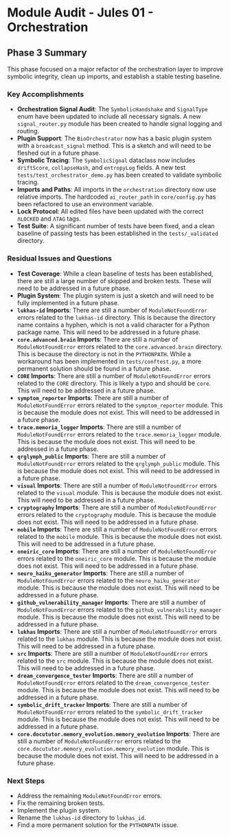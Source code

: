 # Module Audit - Jules 01 - Orchestration

## Phase 3 Summary

This phase focused on a major refactor of the orchestration layer to improve symbolic integrity, clean up imports, and establish a stable testing baseline.

### Key Accomplishments

*   **Orchestration Signal Audit**: The `SymbolicHandshake` and `SignalType` enum have been updated to include all necessary signals. A new `signal_router.py` module has been created to handle signal logging and routing.
*   **Plugin Support**: The `BioOrchestrator` now has a basic plugin system with a `broadcast_signal` method. This is a sketch and will need to be fleshed out in a future phase.
*   **Symbolic Tracing**: The `SymbolicSignal` dataclass now includes `driftScore`, `collapseHash`, and `entropyLog` fields. A new test `tests/test_orchestrator_demo.py` has been created to validate symbolic tracing.
*   **Imports and Paths**: All imports in the `orchestration` directory now use relative imports. The hardcoded `ai_router_path` in `core/config.py` has been refactored to use an environment variable.
*   **Lock Protocol**: All edited files have been updated with the correct `ΛLOCKED` and `ΛTAG` tags.
*   **Test Suite**: A significant number of tests have been fixed, and a clean baseline of passing tests has been established in the `tests/_validated` directory.

### Residual Issues and Questions

*   **Test Coverage**: While a clean baseline of tests has been established, there are still a large number of skipped and broken tests. These will need to be addressed in a future phase.
*   **Plugin System**: The plugin system is just a sketch and will need to be fully implemented in a future phase.
*   **`lukhas-id` Imports**: There are still a number of `ModuleNotFoundError` errors related to the `lukhas-id` directory. This is because the directory name contains a hyphen, which is not a valid character for a Python package name. This will need to be addressed in a future phase.
*   **`core.advanced.brain` Imports**: There are still a number of `ModuleNotFoundError` errors related to the `core.advanced.brain` directory. This is because the directory is not in the `PYTHONPATH`. While a workaround has been implemented in `tests/conftest.py`, a more permanent solution should be found in a future phase.
*   **`CORE` Imports**: There are still a number of `ModuleNotFoundError` errors related to the `CORE` directory. This is likely a typo and should be `core`. This will need to be addressed in a future phase.
*   **`symptom_reporter` Imports**: There are still a number of `ModuleNotFoundError` errors related to the `symptom_reporter` module. This is because the module does not exist. This will need to be addressed in a future phase.
*   **`trace.memoria_logger` Imports**: There are still a number of `ModuleNotFoundError` errors related to the `trace.memoria_logger` module. This is because the module does not exist. This will need to be addressed in a future phase.
*   **`qrglymph_public` Imports**: There are still a number of `ModuleNotFoundError` errors related to the `qrglymph_public` module. This is because the module does not exist. This will need to be addressed in a future phase.
*   **`visual` Imports**: There are still a number of `ModuleNotFoundError` errors related to the `visual` module. This is because the module does not exist. This will need to be addressed in a future phase.
*   **`cryptography` Imports**: There are still a number of `ModuleNotFoundError` errors related to the `cryptography` module. This is because the module does not exist. This will need to be addressed in a future phase.
*   **`mobile` Imports**: There are still a number of `ModuleNotFoundError` errors related to the `mobile` module. This is because the module does not exist. This will need to be addressed in a future phase.
*   **`oneiric_core` Imports**: There are still a number of `ModuleNotFoundError` errors related to the `oneiric_core` module. This is because the module does not exist. This will need to be addressed in a future phase.
*   **`neuro_haiku_generator` Imports**: There are still a number of `ModuleNotFoundError` errors related to the `neuro_haiku_generator` module. This is because the module does not exist. This will need to be addressed in a future phase.
*   **`github_vulnerability_manager` Imports**: There are still a number of `ModuleNotFoundError` errors related to the `github_vulnerability_manager` module. This is because the module does not exist. This will need to be addressed in a future phase.
*   **`lukhas` Imports**: There are still a number of `ModuleNotFoundError` errors related to the `lukhas` module. This is because the module does not exist. This will need to be addressed in a future phase.
*   **`src` Imports**: There are still a number of `ModuleNotFoundError` errors related to the `src` module. This is because the module does not exist. This will need to be addressed in a future phase.
*   **`dream_convergence_tester` Imports**: There are still a number of `ModuleNotFoundError` errors related to the `dream_convergence_tester` module. This is because the module does not exist. This will need to be addressed in a future phase.
*   **`symbolic_drift_tracker` Imports**: There are still a number of `ModuleNotFoundError` errors related to the `symbolic_drift_tracker` module. This is because the module does not exist. This will need to be addressed in a future phase.
*   **`core.docututor.memory_evolution.memory_evolution` Imports**: There are still a number of `ModuleNotFoundError` errors related to the `core.docututor.memory_evolution.memory_evolution` module. This is because the module does not exist. This will need to be addressed in a future phase.

### Next Steps

*   Address the remaining `ModuleNotFoundError` errors.
*   Fix the remaining broken tests.
*   Implement the plugin system.
*   Rename the `lukhas-id` directory to `lukhas_id`.
*   Find a more permanent solution for the `PYTHONPATH` issue.
